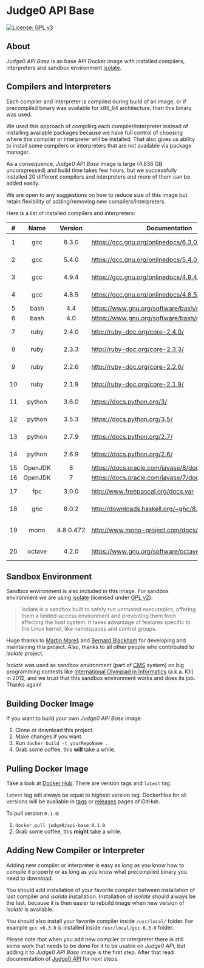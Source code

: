 # Judge0 API Base
[![License: GPL v3](https://img.shields.io/badge/License-GPL%20v3-blue.svg)](http://www.gnu.org/licenses/gpl-3.0)

## About
*Judge0 API Base* is an base API Docker image with installed compilers, interpreters and sandbox environment [isolate](https://github.com/ioi/isolate).

## Compilers and Interpreters
Each compiler and interpreter is compiled during build of an image, or if precompiled binary was available for x86_64 architecture, then this binary was used.

We used this approach of compiling each compiler/interpreter instead of installing available packages because we have full control of choosing where this compiler or interpreter will be installed. That also gives us ability to install some compilers or interpreters that are not available via package manager.

As a consequence, *Judge0 API Base* image is large (4.836 GB uncompressed) and build time takes few hours, but we successfully installed 20 different compilers and interpreters and more of them can be added easily.

We are open to any suggestions on how to reduce size of this image but retain flexibility of adding/removing new compilers/interpreters.

Here is a list of installed compilers and interpreters:

|#|Name|Version|Documentation|Download Link|
|:-:|:-:|:-:|-|-|
|1|gcc|6.3.0|https://gcc.gnu.org/onlinedocs/6.3.0/|http://ftpmirror.gnu.org/gcc/gcc-6.3.0/gcc-6.3.0.tar.bz2|
|2|gcc|5.4.0|https://gcc.gnu.org/onlinedocs/5.4.0/|http://ftpmirror.gnu.org/gcc/gcc-5.4.0/gcc-5.4.0.tar.bz2|
|3|gcc|4.9.4|https://gcc.gnu.org/onlinedocs/4.9.4/|http://ftpmirror.gnu.org/gcc/gcc-4.9.4/gcc-4.9.4.tar.bz2|
|4|gcc|4.8.5|https://gcc.gnu.org/onlinedocs/4.8.5/|http://ftpmirror.gnu.org/gcc/gcc-4.8.5/gcc-4.8.5.tar.bz2|
|5|bash|4.4|https://www.gnu.org/software/bash/manual/bash.html|http://ftpmirror.gnu.org/bash/bash-4.4.tar.gz|
|6|bash|4.0|https://www.gnu.org/software/bash/manual/bash.html|http://ftpmirror.gnu.org/bash/bash-4.0.tar.gz|
|7|ruby|2.4.0|http://ruby-doc.org/core-2.4.0/|https://cache.ruby-lang.org/pub/ruby/ruby-2.4.0.tar.bz2|
|8|ruby|2.3.3|http://ruby-doc.org/core-2.3.3/|https://cache.ruby-lang.org/pub/ruby/ruby-2.3.3.tar.bz2|
|9|ruby|2.2.6|http://ruby-doc.org/core-2.2.6/|https://cache.ruby-lang.org/pub/ruby/ruby-2.2.6.tar.bz2|
|10|ruby|2.1.9|http://ruby-doc.org/core-2.1.9/|https://cache.ruby-lang.org/pub/ruby/ruby-2.1.9.tar.bz2|
|11|python|3.6.0|https://docs.python.org/3/|https://www.python.org/ftp/python/3.6.0/Python-3.6.0.tar.xz|
|12|python|3.5.3|https://docs.python.org/3.5/|https://www.python.org/ftp/python/3.5.3/Python-3.5.3.tar.xz|
|13|python|2.7.9|https://docs.python.org/2.7/|https://www.python.org/ftp/python/2.7.9/Python-2.7.9.tar.xz|
|14|python|2.6.9|https://docs.python.org/2.6/|https://www.python.org/ftp/python/2.6.9/Python-2.6.9.tar.xz|
|15|OpenJDK|8|https://docs.oracle.com/javase/8/docs/api/|http://openjdk.java.net/install/|
|16|OpenJDK|7|https://docs.oracle.com/javase/7/docs/api/|http://openjdk.java.net/install/|
|17|fpc|3.0.0|http://www.freepascal.org/docs.var|ftp://ftp.freepascal.org/fpc/dist/3.0.0/x86_64-linux/fpc-3.0.0.x86_64-linux.tar|
|18|ghc|8.0.2|http://downloads.haskell.org/~ghc/8.0.2/docs/html/|http://downloads.haskell.org/~ghc/8.0.2/ghc-8.0.2-x86_64-deb8-linux.tar.xz|
|19|mono|4.8.0.472|http://www.mono-project.com/docs/|https://download.mono-project.com/sources/mono/mono-4.8.0.472.tar.bz2|
|20|octave|4.2.0|https://www.gnu.org/software/octave/doc/interpreter/|https://ftp.gnu.org/gnu/octave/octave-4.2.0.tar.gz|

## Sandbox Environment
Sandbox environment is also included in this image. For sandbox environment we are using [isolate](https://github.com/ioi/isolate) (licensed under [GPL v2](https://github.com/ioi/isolate/blob/master/LICENSE)).

>Isolate is a sandbox built to safely run untrusted executables, offering them a limited-access environment and preventing them from affecting the host system. It takes advantage of features specific to the Linux kernel, like namespaces and control groups.

Huge thanks to [Martin Mareš](https://github.com/gollux) and [Bernard Blackham](https://github.com/bblackham) for developing and maintaining this project. Also, thanks to all other people who contributed to *isolate* project.

*Isolate* was used as sandbox environment (part of [CMS](https://github.com/cms-dev/cms) system) on big programming contests like [International Olympiad in Informatics](http://www.ioinformatics.org/index.shtml) (a.k.a. IOI) in 2012, and we trust that this sandbox environment works and does its job. Thanks again!

## Building Docker Image
If you want to build your own *Judge0 API Base* image:

1. Clone or download this project.
2. Make changes if you want.
3. Run `docker build -t yourRepoName .`
4. Grab some coffee, this **will** take a while.

## Pulling Docker Image

Take a look at [Docker Hub](https://hub.docker.com/r/judge0/api-base/tags/). There are version tags and `latest` tag.

`latest` tag will always be equal to highest version tag. Dockerfiles for all versions will be available in [tags](https://github.com/judge0/api-base/tags) or [releases](https://github.com/judge0/api-base/releases) pages of GitHub.

To pull version `0.1.0`:

1. `docker pull judge0/api-base:0.1.0`
2. Grab some coffee, this **might** take a while.

## Adding New Compiler or Interpreter

Adding new compiler or interpreter is easy as long as you know how to compile it properly or as long as you know what precompiled binary you need to download.

You should add installation of your favorite compiler between installation of last compiler and *isolate* installation. Installation of *isolate* should always be the last, because it is then easier to rebuild image when new version of *isolate* is available.

You should also install your favorite compiler inside `/usr/local/` folder. For example `gcc v6.3.0` is installed inside `/usr/local/gcc-6.3.0` folder.

Please note that when you add new compiler or interpreter there is still some work that needs to be done for it to be usable on *Judge0 API*, but adding it to *Judge0 API Base* image is the first step. After that read documentation of [Judge0 API](https://github.com/judge0/api) for next steps.
